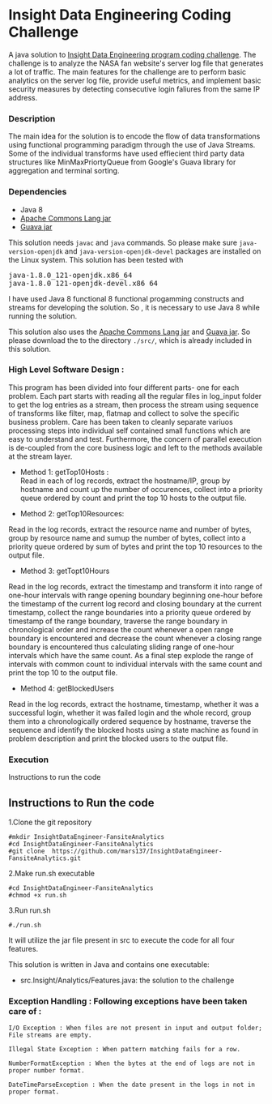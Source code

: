 # Insight Data Engineering Coding Challenge

A java solution to [Insight Data Engineering program coding challenge](https://github.com/InsightDataScience/fansite-analytics-challenge). The challenge is to analyze the NASA fan website's server log file that generates a lot of traffic. The main features for the challenge are to perform basic analytics on the server log file, provide useful metrics, and implement basic security measures by detecting consecutive login faliures from the same IP address. 

### Description

The main idea for the solution is to encode the flow of data transformations using functional programming paradigm through the use of Java Streams. Some of the individual transforms have used effiecient third party data structures like MinMaxPriortyQueue from Google's Guava library for aggregation and terminal sorting. 

### Dependencies


- Java 8
- [Apache Commons Lang jar](https://mvnrepository.com/artifact/org.apache.commons/commons-lang3/3.5)
- [Guava jar](http://www.java2s.com/Code/Jar/g/Downloadguavajar.htm)


This solution needs `javac` and `java` commands. So please make sure `java-version-openjdk` and `java-version-openjdk-devel` packages are installed on the Linux system.
This solution has been tested with 
<pre>
java-1.8.0_121-openjdk.x86_64
java-1.8.0_121-openjdk-devel.x86_64
</pre>

I have used Java 8 functional 8 functional progamming constructs and streams for developing the solution. So , it is necessary to use Java 8 while running the solution.

This solution also uses the [Apache Commons Lang jar](https://mvnrepository.com/artifact/org.apache.commons/commons-lang3/3.5) and  [Guava jar](http://www.java2s.com/Code/Jar/g/Downloadguavajar.htm). So please download the to the directory `./src/`, which is already included in this solution.
    

### High Level Software Design :
       
This program has been divided into four different parts- one for each problem. Each part starts with reading all the regular files in log_input folder to get the log entries as a stream, then process the stream using sequence of transforms like filter, map, flatmap and collect to solve the specific business problem. Care has been taken to cleanly separate variuos processing steps into individual self contained small functions which are easy to understand and test. Furthermore, the concern of parallel execution is de-coupled from the core business logic and left to the methods available at the stream layer.

- Method 1: getTop10Hosts :       
 Read in each of log records, extract the hostname/IP, group by hostname and count up the number of occurences, collect into a priority queue ordered by count and print the top 10 hosts to the output file.
         
- Method 2: getTop10Resources:    
    
 Read in the log records, extract the resource name and number of bytes, group by resource name and sumup the number of bytes, collect into a priority queue ordered by sum of bytes and print the top 10 resources to the output file.
         
- Method 3: getTopt10Hours   
    
 Read in the log records, extract the timestamp and transform it into range of one-hour intervals with range opening boundary beginning one-hour before the timestamp of the current log record and closing boundary at the current timestamp, collect the range boundaries into a priority queue ordered by timestamp of the range boundary, traverse the range boundary in chronological order and increase the count whenever a open range boundary is encountered and decrease the count whenever a closing range boundary is encountered thus calculating sliding range of one-hour intervals which have the same count. As a final step explode the range of intervals with common count to individual intervals with the same count and print the top 10 to the output file.
         
 - Method 4: getBlockedUsers    
    
  Read in the log records, extract the hostname, timestamp, whether it was a successful login, whether it was failed login and the whole record, group them into a chronologically ordered sequence by hostname, traverse the sequence and identify the blocked hosts using a state machine as found in problem description and print the blocked users to the output file.

### Execution

Instructions to run the code

## Instructions to Run the code
1.Clone the git repository
```
#mkdir InsightDataEngineer-FansiteAnalytics
#cd InsightDataEngineer-FansiteAnalytics
#git clone  https://github.com/mars137/InsightDataEngineer-FansiteAnalytics.git
```

2.Make run.sh executable
```
#cd InsightDataEngineer-FansiteAnalytics
#chmod +x run.sh
```

3.Run run.sh 
```
#./run.sh
```

It will utilize the jar file present in src to execute the code for all four features.

This solution is written in Java and contains one executable:
- src.Insight/Analytics/Features.java: the solution to the challenge

### Exception Handling : Following exceptions have been taken care of :

    I/O Exception : When files are not present in input and output folder; File streams are empty.
        
    Illegal State Exception : When pattern matching fails for a row.    
    
    NumberFormatException : When the bytes at the end of logs are not in proper number format.    
    
    DateTimeParseException : When the date present in the logs in not in proper format.


